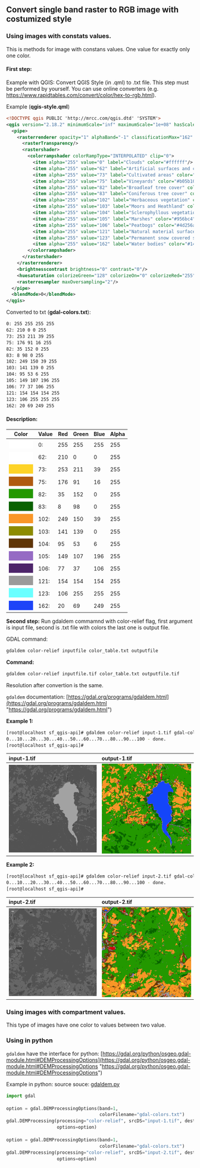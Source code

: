 ## Convert single band raster to RGB image with costumized style

### Using images with constats values.

This is methods for image with constans values. One value for exactly only one color.

#### **First step:**
Example with QGIS:
Convert QGIS Style (in .qml) to .txt file.
This step must be performed by yourself.
You can use online converters (e.g. https://www.rapidtables.com/convert/color/hex-to-rgb.html).

Example (**qgis-style.qml**)
```xml
<!DOCTYPE qgis PUBLIC 'http://mrcc.com/qgis.dtd' 'SYSTEM'>
<qgis version="2.18.2" minimumScale="inf" maximumScale="1e+08" hasScaleBasedVisibilityFlag="0">
  <pipe>
    <rasterrenderer opacity="1" alphaBand="-1" classificationMax="162" classificationMinMaxOrigin="CumulativeCutFullExtentEstimated" band="1" classificationMin="5" type="singlebandpseudocolor">
      <rasterTransparency/>
      <rastershader>
        <colorrampshader colorRampType="INTERPOLATED" clip="0">
          <item alpha="255" value="0" label="Clouds" color="#ffffff"/>
          <item alpha="255" value="62" label="Artificial surfaces and constructions" color="#d20000"/>
          <item alpha="255" value="73" label="Cultivated areas" color="#fdd327"/>
          <item alpha="255" value="75" label="Vineyards" color="#b05b10"/>
          <item alpha="255" value="82" label="Broadleaf tree cover" color="#239800"/>
          <item alpha="255" value="83" label="Coniferous tree cover" color="#086200"/>
          <item alpha="255" value="102" label="Herbaceous vegetation" color="#f99627"/>
          <item alpha="255" value="103" label="Moors and Heathland" color="#8d8b00"/>
          <item alpha="255" value="104" label="Sclerophyllous vegetation" color="#5f3506"/>
          <item alpha="255" value="105" label="Marshes" color="#956bc4"/>
          <item alpha="255" value="106" label="Peatbogs" color="#4d256a"/>
          <item alpha="255" value="121" label="Natural material surfaces" color="#9a9a9a"/>
          <item alpha="255" value="123" label="Permanent snow covered surfaces" color="#6affff"/>
          <item alpha="255" value="162" label="Water bodies" color="#1445f9"/>
        </colorrampshader>
      </rastershader>
    </rasterrenderer>
    <brightnesscontrast brightness="0" contrast="0"/>
    <huesaturation colorizeGreen="128" colorizeOn="0" colorizeRed="255" colorizeBlue="128" grayscaleMode="0" saturation="0" colorizeStrength="100"/>
    <rasterresampler maxOversampling="2"/>
  </pipe>
  <blendMode>0</blendMode>
</qgis>

```
Converted to txt (**gdal-colors.txt**):
```txt
0: 255 255 255 255
62: 210 0 0 255
73: 253 211 39 255
75: 176 91 16 255
82: 35 152 0 255
83: 8 98 0 255
102: 249 150 39 255
103: 141 139 0 255
104: 95 53 6 255
105: 149 107 196 255
106: 77 37 106 255
121: 154 154 154 255
123: 106 255 255 255
162: 20 69 249 255
```

#### **Description:**

|   Color   |   Value   |   Red   |   Green   |   Blue   |   Alpha   |
| ------------ | ------------ | ------------ | ------------ | ------------ | ------------ |
|   ![#ffffff](/qgis-style-save-as-image/img/colors/ffffff-65x25.png)   |   0:   |   255   |   255   |   255   |   255   |
|   ![#d20000](/qgis-style-save-as-image/img/colors/d20000-65x25.png)   |   62:   |   210   |   0   |   0   |   255   |
|   ![#fdd327](/qgis-style-save-as-image/img/colors/fdd327-65x25.png)   |   73:   |   253   |   211   |   39   |   255   |
|   ![#b05b10](/qgis-style-save-as-image/img/colors/b05b10-65x25.png)   |   75:   |   176   |   91   |   16   |   255   |
|   ![#239800](/qgis-style-save-as-image/img/colors/239800-65x25.png)   |   82:   |   35   |   152   |   0   |   255   |
|   ![#086200](/qgis-style-save-as-image/img/colors/086200-65x25.png)   |   83:   |   8   |   98   |   0   |   255   |
|   ![#f99627](/qgis-style-save-as-image/img/colors/f99627-65x25.png)   |   102:   |   249   |   150   |   39   |   255   |
|   ![#8d8b00](/qgis-style-save-as-image/img/colors/8d8b00-65x25.png)   |   103:   |   141   |   139   |   0   |   255   |
|   ![#5f3506](/qgis-style-save-as-image/img/colors/5f3506-65x25.png)   |   104:   |   95   |   53   |   6   |   255   |
|   ![#956bc4](/qgis-style-save-as-image/img/colors/956bc4-65x25.png)   |   105:   |   149   |   107   |   196   |   255   |
|   ![#4d256a](/qgis-style-save-as-image/img/colors/4d256a-65x25.png)   |   106:   |   77   |   37   |   106   |   255   |
|   ![#9a9a9a](/qgis-style-save-as-image/img/colors/9a9a9a-65x25.png)   |   121:   |   154   |   154   |   154   |   255   |
|   ![#6affff](/qgis-style-save-as-image/img/colors/6affff-65x25.png)   |   123:   |   106   |   255   |   255   |   255   |
|   ![#1445f9](/qgis-style-save-as-image/img/colors/1445f9-65x25.png)   |   162:   |   20   |   69   |   249   |   255   |

**Second step:**
Run gdaldem commamnd with color-relief flag, first argument is input file, second is .txt file with colors the last one is output file.

GDAL command:
```bash
gdaldem color-relief inputfile color_table.txt outputfile
```

**Command:**

```bash
gdaldem color-relief inputfile.tif color_table.txt outputfile.tif
```

Resolution after convertion is the same.

```gdaldem``` documentation:
[https://gdal.org/programs/gdaldem.html](https://gdal.org/programs/gdaldem.html "https://gdal.org/programs/gdaldem.html")

**Example 1:**
```bash
[root@localhost sf_qgis-api]# gdaldem color-relief input-1.tif gdal-colors.txt output-1.tif
0...10...20...30...40...50...60...70...80...90...100 - done.
[root@localhost sf_qgis-api]#
```
| input-1.tif | output-1.tif |
| :------------ | :------------ |
![input-1.tif](https://github.com/lazyspot/gdal-tools/blob/master/qgis-style-save-as-image/img/input-1.png) | ![output-1.tif](https://github.com/lazyspot/gdal-tools/blob/master/qgis-style-save-as-image/img/output-1.png) |

**Example 2:**
```bash
[root@localhost sf_qgis-api]# gdaldem color-relief input-2.tif gdal-colors.txt output-2.tif
0...10...20...30...40...50...60...70...80...90...100 - done.
[root@localhost sf_qgis-api]#
```
| input-2.tif | output-2.tif |
| :------------ | :------------ |
| ![input-2.tif](https://github.com/lazyspot/gdal-tools/blob/master/qgis-style-save-as-image/img/input-2.png) | ![output-2.tif](https://github.com/lazyspot/gdal-tools/blob/master/qgis-style-save-as-image/img/output-2.png) |

### Using images with compartment values.
This type of images have one color to values between two value.


### Using in python


```gdaldem``` have the interface for python:
[https://gdal.org/python/osgeo.gdal-module.html#DEMProcessingOptions](https://gdal.org/python/osgeo.gdal-module.html#DEMProcessingOptions "https://gdal.org/python/osgeo.gdal-module.html#DEMProcessingOptions")

Example in python:
source souce: [gdaldem.py](gdaldem.py)
```python
import gdal

option = gdal.DEMProcessingOptions(band=1,
                                   colorFilename="gdal-colors.txt")
gdal.DEMProcessing(processing="color-relief", srcDS="input-1.tif", destName="output-1.tif",
                   options=option)
                   
option = gdal.DEMProcessingOptions(band=1,
                                   colorFilename="gdal-colors.txt")
gdal.DEMProcessing(processing="color-relief", srcDS="input-2.tif", destName="output-2.tif",
                   options=option)
```